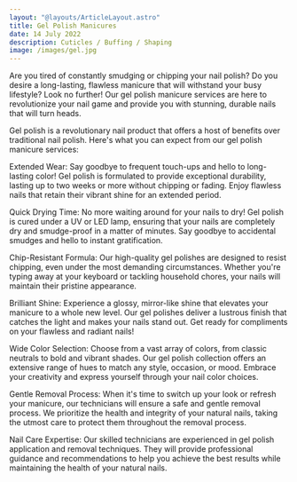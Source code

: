 ```yaml
---
layout: "@layouts/ArticleLayout.astro"
title: Gel Polish Manicures
date: 14 July 2022
description: Cuticles / Buffing / Shaping
image: /images/gel.jpg
---
```


Are you tired of constantly smudging or chipping your nail polish? Do you desire a long-lasting, flawless manicure that will withstand your busy lifestyle? Look no further! Our gel polish manicure services are here to revolutionize your nail game and provide you with stunning, durable nails that will turn heads.

Gel polish is a revolutionary nail product that offers a host of benefits over traditional nail polish. Here's what you can expect from our gel polish manicure services:

Extended Wear: Say goodbye to frequent touch-ups and hello to long-lasting color! Gel polish is formulated to provide exceptional durability, lasting up to two weeks or more without chipping or fading. Enjoy flawless nails that retain their vibrant shine for an extended period.

Quick Drying Time: No more waiting around for your nails to dry! Gel polish is cured under a UV or LED lamp, ensuring that your nails are completely dry and smudge-proof in a matter of minutes. Say goodbye to accidental smudges and hello to instant gratification.

Chip-Resistant Formula: Our high-quality gel polishes are designed to resist chipping, even under the most demanding circumstances. Whether you're typing away at your keyboard or tackling household chores, your nails will maintain their pristine appearance.

Brilliant Shine: Experience a glossy, mirror-like shine that elevates your manicure to a whole new level. Our gel polishes deliver a lustrous finish that catches the light and makes your nails stand out. Get ready for compliments on your flawless and radiant nails!

Wide Color Selection: Choose from a vast array of colors, from classic neutrals to bold and vibrant shades. Our gel polish collection offers an extensive range of hues to match any style, occasion, or mood. Embrace your creativity and express yourself through your nail color choices.

Gentle Removal Process: When it's time to switch up your look or refresh your manicure, our technicians will ensure a safe and gentle removal process. We prioritize the health and integrity of your natural nails, taking the utmost care to protect them throughout the removal process.

Nail Care Expertise: Our skilled technicians are experienced in gel polish application and removal techniques. They will provide professional guidance and recommendations to help you achieve the best results while maintaining the health of your natural nails.


